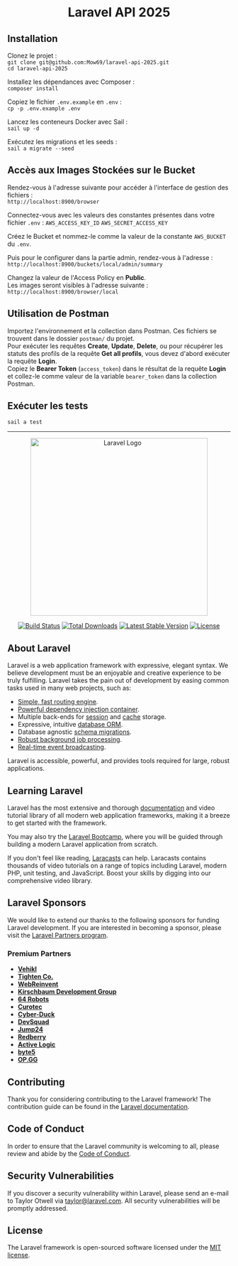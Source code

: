 # <p align="center">Laravel API 2025<p>

## Installation
Clonez le projet :  
`git clone git@github.com:Mow69/laravel-api-2025.git`  
`cd laravel-api-2025`

Installez les dépendances avec Composer :  
`composer install`

Copiez le fichier `.env.example` en `.env` :  
`cp -p .env.example .env`

Lancez les conteneurs Docker avec Sail :  
`sail up -d`

Exécutez les migrations et les seeds :  
`sail a migrate --seed`

## Accès aux Images Stockées sur le Bucket
Rendez-vous à l'adresse suivante pour accéder à l'interface de gestion des fichiers :  
`http://localhost:8900/browser`

Connectez-vous avec les valeurs des constantes présentes dans votre fichier `.env` :
`AWS_ACCESS_KEY_ID`
`AWS_SECRET_ACCESS_KEY`

Créez le Bucket et nommez-le comme la valeur de la constante `AWS_BUCKET` du `.env`.

Puis pour le configurer dans la partie admin, rendez-vous à l'adresse :  
`http://localhost:8900/buckets/local/admin/summary`

Changez la valeur de l'Access Policy en **Public**.  
Les images seront visibles à l'adresse suivante :  
`http://localhost:8900/browser/local`

## Utilisation de Postman
Importez l'environnement et la collection dans Postman. Ces fichiers se trouvent dans le dossier `postman/` du projet.  
Pour exécuter les requêtes **Create**, **Update**, **Delete**, ou pour récupérer les statuts des profils de la requête **Get all profils**, vous devez d'abord exécuter la requête **Login**.  
Copiez le **Bearer Token** (`access_token`) dans le résultat de la requête **Login** et collez-le comme valeur de la variable `bearer_token` dans la collection Postman.

## Exécuter les tests
`sail a test`

---

<p align="center"><a href="https://laravel.com" target="_blank"><img src="https://raw.githubusercontent.com/laravel/art/master/logo-lockup/5%20SVG/2%20CMYK/1%20Full%20Color/laravel-logolockup-cmyk-red.svg" width="400" alt="Laravel Logo"></a></p>

<p align="center">
<a href="https://github.com/laravel/framework/actions"><img src="https://github.com/laravel/framework/workflows/tests/badge.svg" alt="Build Status"></a>
<a href="https://packagist.org/packages/laravel/framework"><img src="https://img.shields.io/packagist/dt/laravel/framework" alt="Total Downloads"></a>
<a href="https://packagist.org/packages/laravel/framework"><img src="https://img.shields.io/packagist/v/laravel/framework" alt="Latest Stable Version"></a>
<a href="https://packagist.org/packages/laravel/framework"><img src="https://img.shields.io/packagist/l/laravel/framework" alt="License"></a>
</p>

## About Laravel

Laravel is a web application framework with expressive, elegant syntax. We believe development must be an enjoyable and creative experience to be truly fulfilling. Laravel takes the pain out of development by easing common tasks used in many web projects, such as:

- [Simple, fast routing engine](https://laravel.com/docs/routing).
- [Powerful dependency injection container](https://laravel.com/docs/container).
- Multiple back-ends for [session](https://laravel.com/docs/session) and [cache](https://laravel.com/docs/cache) storage.
- Expressive, intuitive [database ORM](https://laravel.com/docs/eloquent).
- Database agnostic [schema migrations](https://laravel.com/docs/migrations).
- [Robust background job processing](https://laravel.com/docs/queues).
- [Real-time event broadcasting](https://laravel.com/docs/broadcasting).

Laravel is accessible, powerful, and provides tools required for large, robust applications.

## Learning Laravel

Laravel has the most extensive and thorough [documentation](https://laravel.com/docs) and video tutorial library of all modern web application frameworks, making it a breeze to get started with the framework.

You may also try the [Laravel Bootcamp](https://bootcamp.laravel.com), where you will be guided through building a modern Laravel application from scratch.

If you don't feel like reading, [Laracasts](https://laracasts.com) can help. Laracasts contains thousands of video tutorials on a range of topics including Laravel, modern PHP, unit testing, and JavaScript. Boost your skills by digging into our comprehensive video library.

## Laravel Sponsors

We would like to extend our thanks to the following sponsors for funding Laravel development. If you are interested in becoming a sponsor, please visit the [Laravel Partners program](https://partners.laravel.com).

### Premium Partners

- **[Vehikl](https://vehikl.com/)**
- **[Tighten Co.](https://tighten.co)**
- **[WebReinvent](https://webreinvent.com/)**
- **[Kirschbaum Development Group](https://kirschbaumdevelopment.com)**
- **[64 Robots](https://64robots.com)**
- **[Curotec](https://www.curotec.com/services/technologies/laravel/)**
- **[Cyber-Duck](https://cyber-duck.co.uk)**
- **[DevSquad](https://devsquad.com/hire-laravel-developers)**
- **[Jump24](https://jump24.co.uk)**
- **[Redberry](https://redberry.international/laravel/)**
- **[Active Logic](https://activelogic.com)**
- **[byte5](https://byte5.de)**
- **[OP.GG](https://op.gg)**

## Contributing

Thank you for considering contributing to the Laravel framework! The contribution guide can be found in the [Laravel documentation](https://laravel.com/docs/contributions).

## Code of Conduct

In order to ensure that the Laravel community is welcoming to all, please review and abide by the [Code of Conduct](https://laravel.com/docs/contributions#code-of-conduct).

## Security Vulnerabilities

If you discover a security vulnerability within Laravel, please send an e-mail to Taylor Otwell via [taylor@laravel.com](mailto:taylor@laravel.com). All security vulnerabilities will be promptly addressed.

## License

The Laravel framework is open-sourced software licensed under the [MIT license](https://opensource.org/licenses/MIT).
